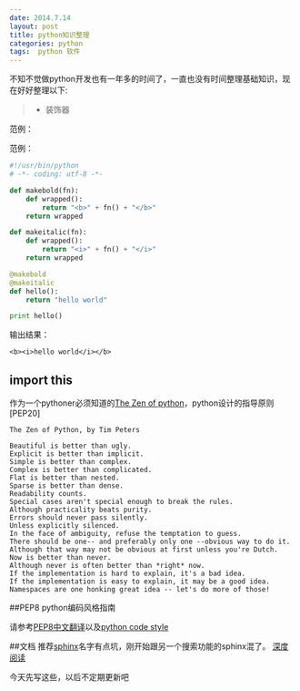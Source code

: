 ```yaml
---
date: 2014.7.14
layout: post
title: python知识整理
categories: python
tags:  python 软件
---
```

不知不觉做python开发也有一年多的时间了，一直也没有时间整理基础知识，现在好好整理以下:
>* 装饰器      

范例：  

范例：  

```python      
#!/usr/bin/python
# -*- coding: utf-8 -*-

def makebold(fn):
    def wrapped():
        return "<b>" + fn() + "</b>"
    return wrapped

def makeitalic(fn):
    def wrapped():
        return "<i>" + fn() + "</i>"
    return wrapped

@makebold
@makeitalic
def hello():
    return "hello world"

print hello()
```
输出结果：
```restlt 
<b><i>hello world</i></b>

```


## import this   
作为一个pythoner必须知道的[The Zen of python]，python设计的指导原则[PEP20]
``` zen
The Zen of Python, by Tim Peters

Beautiful is better than ugly.
Explicit is better than implicit.
Simple is better than complex.
Complex is better than complicated.
Flat is better than nested.
Sparse is better than dense.
Readability counts.
Special cases aren't special enough to break the rules.
Although practicality beats purity.
Errors should never pass silently.
Unless explicitly silenced.
In the face of ambiguity, refuse the temptation to guess.
There should be one-- and preferably only one --obvious way to do it.
Although that way may not be obvious at first unless you're Dutch.
Now is better than never.
Although never is often better than *right* now.
If the implementation is hard to explain, it's a bad idea.
If the implementation is easy to explain, it may be a good idea.
Namespaces are one honking great idea -- let's do more of those!
```


##PEP8 python编码风格指南

请参考[PEP8中文翻译]以及[python code style]


##文档
推荐[sphinx]名字有点坑，刚开始跟另一个搜索功能的sphinx混了。
[深度阅读]



今天先写这些，以后不定期更新吧

[The Zen of python]:http://legacy.python.org/dev/peps/pep-0020/
[PEP8中文翻译]:https://code.google.com/p/zhong-wiki/wiki/PEP8
[python code style]:http://docs.python-guide.org/en/latest/writing/style/
[sphinx]:http://sphinx-doc.org/
[深度阅读]:http://docs.python-guide.org/en/latest/writing/documentation/

